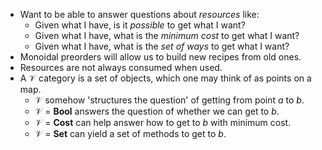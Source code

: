 
- Want to be able to answer questions about *resources* like:
    - Given what I have, is it *possible* to get what I want?
    - Given what I have, what is the *minimum cost* to get what I want?
    - Given what I have, what is the *set of ways* to get what I want?
- Monoidal preorders will allow us to build new recipes from old ones.
- Resources are not always consumed when used.
-  A $\mathcal{V}$ category is a set of objects, which one may think of as points on a map.
    -  $\mathcal{V}$ somehow 'structures the question' of getting from point $a$ to $b$.
    -  $\mathcal{V}$ = **Bool** answers the question of whether we can get to $b$.
    -  $\mathcal{V}$ = **Cost** can help answer how to get to $b$ with minimum cost.
    -  $\mathcal{V}$ = **Set** can yield a set of methods to get to $b$.
